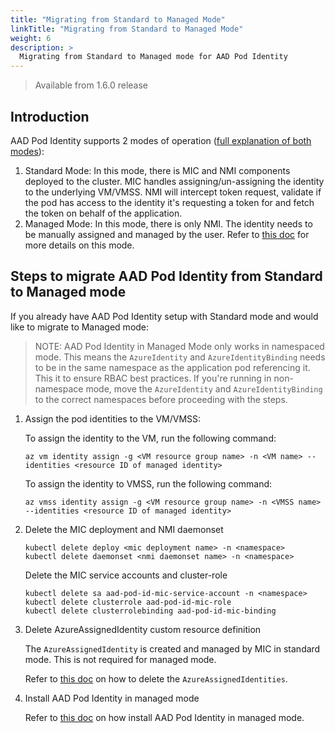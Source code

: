 ```yaml
---
title: "Migrating from Standard to Managed Mode"
linkTitle: "Migrating from Standard to Managed Mode"
weight: 6
description: >
  Migrating from Standard to Managed mode for AAD Pod Identity
---
```


> Available from 1.6.0 release

## Introduction

AAD Pod Identity supports 2 modes of operation ([full explanation of both modes](https://learn.microsoft.com/en-us/azure/aks/use-azure-ad-pod-identity#operation-mode-options)):

1. Standard Mode: In this mode, there is MIC and NMI components deployed to the cluster. MIC handles assigning/un-assigning the identity to the underlying VM/VMSS. NMI will intercept token request, validate if the pod has access to the identity it's requesting a token for and fetch the token on behalf of the application.
2. Managed Mode: In this mode, there is only NMI. The identity needs to be manually assigned and managed by the user. Refer to [this doc](../pod_identity_in_managed_mode) for more details on this mode.

## Steps to migrate AAD Pod Identity from Standard to Managed mode

If you already have AAD Pod Identity setup with Standard mode and would like to migrate to Managed mode:

> NOTE: AAD Pod Identity in Managed Mode only works in namespaced mode. This means the `AzureIdentity` and `AzureIdentityBinding` needs to be in the same namespace as the application pod referencing it. This it to ensure RBAC best practices. If you're running in non-namespace mode, move the `AzureIdentity` and `AzureIdentityBinding` to the correct namespaces before proceeding with the steps.

1. Assign the pod identities to the VM/VMSS:

    To assign the identity to the VM, run the following command:

    ```shell
    az vm identity assign -g <VM resource group name> -n <VM name> --identities <resource ID of managed identity>
    ```

    To assign the identity to VMSS, run the following command:

    ```shell
    az vmss identity assign -g <VM resource group name> -n <VMSS name> --identities <resource ID of managed identity>
    ```

1. Delete the MIC deployment and NMI daemonset

    ```shell
    kubectl delete deploy <mic deployment name> -n <namespace>
    kubectl delete daemonset <nmi daemonset name> -n <namespace>
    ```

    Delete the MIC service accounts and cluster-role

    ```shell
    kubectl delete sa aad-pod-id-mic-service-account -n <namespace>
    kubectl delete clusterrole aad-pod-id-mic-role
    kubectl delete clusterrolebinding aad-pod-id-mic-binding
    ```

1. Delete AzureAssignedIdentity custom resource definition

    The `AzureAssignedIdentity` is created and managed by MIC in standard mode. This is not required for managed mode.

    Refer to [this doc](../../troubleshooting/#unable-to-remove-azureassignedidentity-after-mic-pods-are-deleted) on how to delete the `AzureAssignedIdentities`.

1. Install AAD Pod Identity in managed mode

    Refer to [this doc](../pod_identity_in_managed_mode) on how install AAD Pod Identity in managed mode.
